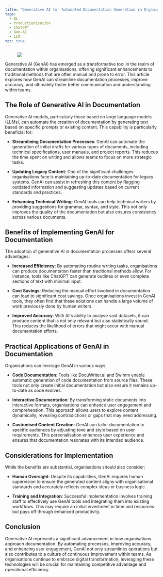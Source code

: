 ```yaml
---
title: "Generative AI for Automated Documentation Generation in Organisations"
tags:
  - DL
  - Productionisation
  - ChatGPT
  - Gen-AI
  - LLM
toc: true
---
```

<figure>
	<a href=""><img src="https://images.pexels.com/photos/3861969/pexels-photo-3861969.jpeg?auto=compress"></a>
</figure>

Generative AI (GenAI) has emerged as a transformative tool in the realm of documentation within organisations, offering significant enhancements to traditional methods that are often manual and prone to error. This article explores how GenAI can streamline documentation processes, improve accuracy, and ultimately foster better communication and understanding within teams.

## The Role of Generative AI in Documentation

Generative AI models, particularly those based on large language models (LLMs), can automate the creation of documentation by generating text based on specific prompts or existing content. This capability is particularly beneficial for:

- **Streamlining Documentation Processes**: GenAI can automate the generation of initial drafts for various types of documents, including technical specifications, user manuals, and project reports. This reduces the time spent on writing and allows teams to focus on more strategic tasks.

- **Updating Legacy Content**: One of the significant challenges organisations face is maintaining up-to-date documentation for legacy systems. GenAI can assist in refreshing this content by flagging outdated information and suggesting updates based on current standards and practices.

- **Enhancing Technical Writing**: GenAI tools can help technical writers by providing suggestions for grammar, syntax, and style. This not only improves the quality of the documentation but also ensures consistency across various documents.

## Benefits of Implementing GenAI for Documentation

The adoption of generative AI in documentation processes offers several advantages:

- **Increased Efficiency**: By automating routine writing tasks, organisations can produce documentation faster than traditional methods allow. For instance, tools like ChatGPT can generate outlines or even complete sections of text with minimal input.

- **Cost Savings**: Reducing the manual effort involved in documentation can lead to significant cost savings. Once organisations invest in GenAI tools, they often find that these solutions can handle a large volume of work previously done by human writers.

- **Improved Accuracy**: With AI's ability to analyse vast datasets, it can produce content that is not only relevant but also statistically sound. This reduces the likelihood of errors that might occur with manual documentation efforts.

## Practical Applications of GenAI in Documentation

Organisations can leverage GenAI in various ways:

- **Code Documentation**: Tools like DocuWriter.ai and Swimm enable automatic generation of code documentation from source files. These tools not only create initial documentation but also ensure it remains up-to-date as code evolves.

- **Interactive Documentation**: By transforming static documents into interactive formats, organisations can enhance user engagement and comprehension. This approach allows users to explore content dynamically, revealing contradictions or gaps that may need addressing.

- **Customised Content Creation**: GenAI can tailor documentation to specific audiences by adjusting tone and style based on user requirements. This personalisation enhances user experience and ensures that documentation resonates with its intended audience.

## Considerations for Implementation

While the benefits are substantial, organisations should also consider:

- **Human Oversight**: Despite its capabilities, GenAI requires human supervision to ensure the generated content aligns with organisational standards and accurately reflects complex ideas or business logic.

- **Training and Integration**: Successful implementation involves training staff to effectively use GenAI tools and integrating them into existing workflows. This may require an initial investment in time and resources but pays off through enhanced productivity.

## Conclusion

Generative AI represents a significant advancement in how organisations approach documentation. By automating processes, improving accuracy, and enhancing user engagement, GenAI not only streamlines operations but also contributes to a culture of continuous improvement within teams. As organisations continue to embrace digital transformation, leveraging these technologies will be crucial for maintaining competitive advantage and operational efficiency.
